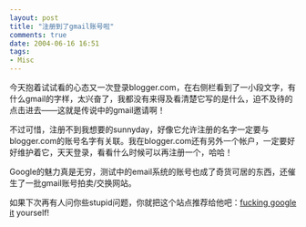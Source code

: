 ```yaml
---
layout: post
title: "注册到了gmail账号啦"
comments: true
date: 2004-06-16 16:51
tags:
- Misc
---
```

今天抱着试试看的心态又一次登录blogger.com，在右侧栏看到了一小段文字，有什么gmail的字样，太兴奋了，我都没有来得及看清楚它写的是什么，迫不及待的点击进去——这就是传说中的gmail邀请啊！

不过可惜，注册不到我想要的sunnyday，好像它允许注册的名字一定要与blogger.com的账号名字有关联。我在blogger.com还有另外一个帐户，一定要好好维护着它，天天登录，看看什么时候可以再注册一个，哈哈！

Google的魅力真是无穷，测试中的email系统的账号也成了奇货可居的东西，还催生了一批gmail账号拍卖/交换网站。

如果下次再有人问你些stupid问题，你就把这个站点推荐给他吧：[fucking google it](http://www.fuckinggoogleit.com) yourself!
